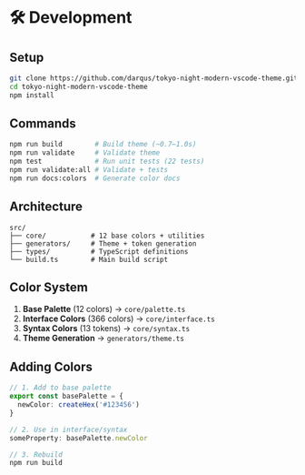# 🛠️ Development

## Setup

```bash
git clone https://github.com/darqus/tokyo-night-modern-vscode-theme.git
cd tokyo-night-modern-vscode-theme
npm install
```

## Commands

```bash
npm run build        # Build theme (~0.7–1.0s)
npm run validate     # Validate theme
npm test             # Run unit tests (22 tests)
npm run validate:all # Validate + tests
npm run docs:colors  # Generate color docs
```

## Architecture

```text
src/
├── core/           # 12 base colors + utilities
├── generators/     # Theme + token generation
├── types/          # TypeScript definitions
└── build.ts        # Main build script
```

## Color System

1. **Base Palette** (12 colors) → `core/palette.ts`
2. **Interface Colors** (366 colors) → `core/interface.ts`
3. **Syntax Colors** (13 tokens) → `core/syntax.ts`
4. **Theme Generation** → `generators/theme.ts`

## Adding Colors

```typescript
// 1. Add to base palette
export const basePalette = {
  newColor: createHex('#123456')
}

// 2. Use in interface/syntax
someProperty: basePalette.newColor

// 3. Rebuild
npm run build
```
